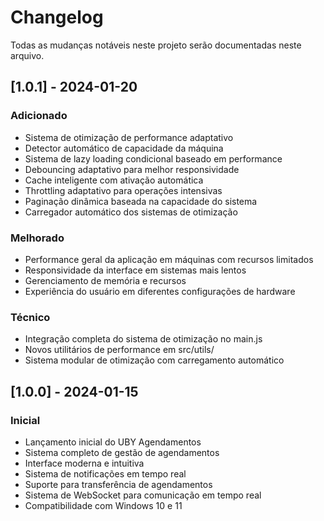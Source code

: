 # Changelog

Todas as mudanças notáveis neste projeto serão documentadas neste arquivo.

## [1.0.1] - 2024-01-20

### Adicionado
- Sistema de otimização de performance adaptativo
- Detector automático de capacidade da máquina
- Sistema de lazy loading condicional baseado em performance
- Debouncing adaptativo para melhor responsividade
- Cache inteligente com ativação automática
- Throttling adaptativo para operações intensivas
- Paginação dinâmica baseada na capacidade do sistema
- Carregador automático dos sistemas de otimização

### Melhorado
- Performance geral da aplicação em máquinas com recursos limitados
- Responsividade da interface em sistemas mais lentos
- Gerenciamento de memória e recursos
- Experiência do usuário em diferentes configurações de hardware

### Técnico
- Integração completa do sistema de otimização no main.js
- Novos utilitários de performance em src/utils/
- Sistema modular de otimização com carregamento automático

## [1.0.0] - 2024-01-15

### Inicial
- Lançamento inicial do UBY Agendamentos
- Sistema completo de gestão de agendamentos
- Interface moderna e intuitiva
- Sistema de notificações em tempo real
- Suporte para transferência de agendamentos
- Sistema de WebSocket para comunicação em tempo real
- Compatibilidade com Windows 10 e 11